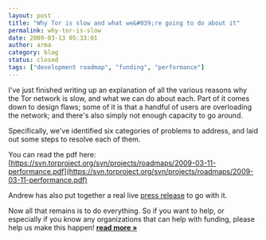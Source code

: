 ```yaml
---
layout: post
title: "Why Tor is slow and what we&#039;re going to do about it"
permalink: why-tor-is-slow
date: 2009-03-13 05:33:01
author: arma
category: blog
status: closed
tags: ["development roadmap", "funding", "performance"]
---
```


I've just finished writing up an explanation of all the various reasons why the Tor network is slow, and what we can do about each. Part of it comes down to design flaws; some of it is that a handful of users are overloading the network; and there's also simply not enough capacity to go around.

Specifically, we've identified six categories of problems to address, and laid out some steps to resolve each of them.

You can read the pdf here:  
 [https://svn.torproject.org/svn/projects/roadmaps/2009-03-11-performance.pdf](https://svn.torproject.org/svn/projects/roadmaps/2009-03-11-performance.pdf)

Andrew has also put together a real live [press release](https://www.torproject.org/press/2009-03-12-performance-roadmap-press-release) to go with it.

Now all that remains is to do everything. So if you want to help, or especially if you know any organizations that can help with funding, please help us make this happen! [**read more »**](https://blog.torproject.org/blog/why-tor-is-slow)
